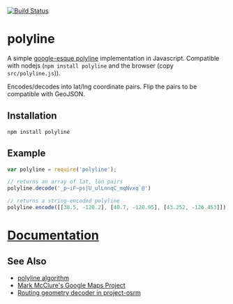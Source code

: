 [![Build Status](https://secure.travis-ci.org/mapbox/polyline.png?branch=master)](http://travis-ci.org/mapbox/polyline)

# polyline

A simple [google-esque polyline](https://developers.google.com/maps/documentation/utilities/polylinealgorithm)
implementation in Javascript. Compatible with nodejs (`npm install polyline` and the browser (copy `src/polyline.js`)).

Encodes/decodes into lat/lng coordinate pairs. Flip the pairs to be compatible with GeoJSON.

## Installation

    npm install polyline

## Example

```js
var polyline = require('polyline');

// returns an array of lat, lon pairs
polyline.decode('_p~iF~ps|U_ulLnnqC_mqNvxq`@')

// returns a string-encoded polyline
polyline.encode([[38.5, -120.2], [40.7, -120.95], [43.252, -126.453]]);
```

# [Documentation](https://github.com/mapbox/polyline/blob/master/API.md)

## See Also

* [polyline algorithm](https://developers.google.com/maps/documentation/utilities/polylinealgorithm)
* [Mark McClure's Google Maps Project](http://facstaff.unca.edu/mcmcclur/GoogleMaps.html)
* [Routing geometry decoder in project-osrm](https://github.com/Project-OSRM/osrm-frontend/blob/master/WebContent/routing/OSRM.RoutingGeometry.js)
